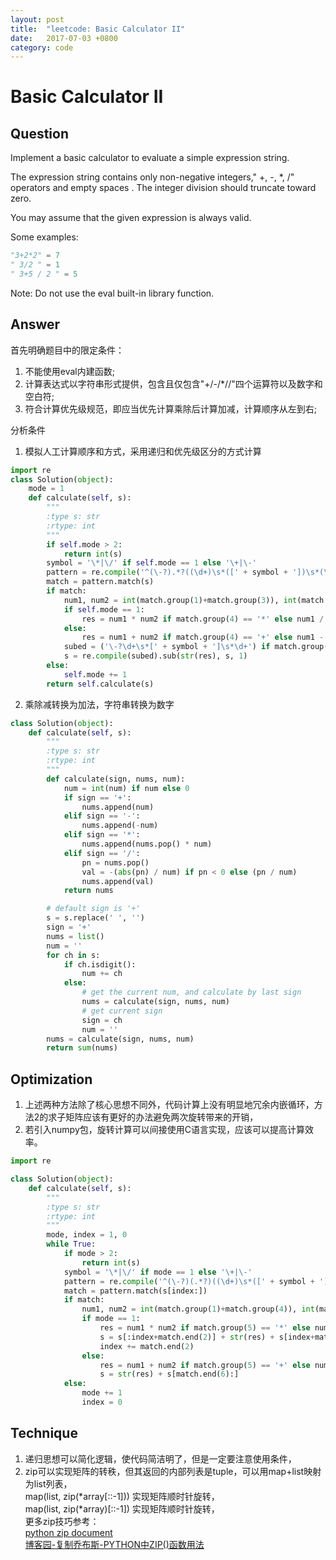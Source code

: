 ```yaml
---
layout: post
title:  "leetcode: Basic Calculator II"
date:   2017-07-03 +0800
category: code
---
```


# Basic Calculator II

## Question
Implement a basic calculator to evaluate a simple expression string.

The expression string contains only non-negative integers," +, -, *, /" operators and empty spaces . The integer division should truncate toward zero.

You may assume that the given expression is always valid.

Some examples:
```python
"3+2*2" = 7
" 3/2 " = 1
" 3+5 / 2 " = 5
```
Note: Do not use the eval built-in library function.

## Answer

首先明确题目中的限定条件：
1. 不能使用eval内建函数;
2. 计算表达式以字符串形式提供，包含且仅包含"+/-/*//"四个运算符以及数字和空白符;
3. 符合计算优先级规范，即应当优先计算乘除后计算加减，计算顺序从左到右;

分析条件
1. 模拟人工计算顺序和方式，采用递归和优先级区分的方式计算

```python
import re
class Solution(object):
    mode = 1
    def calculate(self, s):
        """
        :type s: str
        :rtype: int
        """
        if self.mode > 2:
            return int(s)
        symbol = '\*|\/' if self.mode == 1 else '\+|\-'
        pattern = re.compile('^(\-?).*?((\d+)\s*([' + symbol + '])\s*(\d+)).*')
        match = pattern.match(s)
        if match:
            num1, num2 = int(match.group(1)+match.group(3)), int(match.group(5))
            if self.mode == 1:
                res = num1 * num2 if match.group(4) == '*' else num1 / num2
            else:
                res = num1 + num2 if match.group(4) == '+' else num1 - num2
            subed = ('\-?\d+\s*[' + symbol + ']\s*\d+') if match.group(1) else ('\d+\s*[' + symbol + ']\s*\d+')
            s = re.compile(subed).sub(str(res), s, 1)
        else:
            self.mode += 1
        return self.calculate(s)
```

2. 乘除减转换为加法，字符串转换为数字

```python
class Solution(object):
    def calculate(self, s):
        """
        :type s: str
        :rtype: int
        """
        def calculate(sign, nums, num):
            num = int(num) if num else 0
            if sign == '+':
                nums.append(num)
            elif sign == '-':
                nums.append(-num)
            elif sign == '*':
                nums.append(nums.pop() * num)
            elif sign == '/':
                pn = nums.pop()
                val = -(abs(pn) / num) if pn < 0 else (pn / num)
                nums.append(val)
            return nums

        # default sign is '+'
        s = s.replace(' ', '')
        sign = '+'
        nums = list()
        num = ''
        for ch in s:
            if ch.isdigit():
                num += ch
            else:
                # get the current num, and calculate by last sign
                nums = calculate(sign, nums, num)
                # get current sign
                sign = ch
                num = ''
        nums = calculate(sign, nums, num)
        return sum(nums)
```

## Optimization
1. 上述两种方法除了核心思想不同外，代码计算上没有明显地冗余内嵌循环，方法2的求子矩阵应该有更好的办法避免两次旋转带来的开销，
2. 若引入numpy包，旋转计算可以间接使用C语言实现，应该可以提高计算效率。

```python
import re

class Solution(object):
    def calculate(self, s):
        """
        :type s: str
        :rtype: int
        """
        mode, index = 1, 0
        while True:
            if mode > 2:
                return int(s)
            symbol = '\*|\/' if mode == 1 else '\+|\-'
            pattern = re.compile('^(\-?)(.*?)((\d+)\s*([' + symbol + '])\s*(\d+))')
            match = pattern.match(s[index:])
            if match:
                num1, num2 = int(match.group(1)+match.group(4)), int(match.group(6))
                if mode == 1:
                    res = num1 * num2 if match.group(5) == '*' else num1 / num2
                    s = s[:index+match.end(2)] + str(res) + s[index+match.end(6):]
                    index += match.end(2)
                else:
                    res = num1 + num2 if match.group(5) == '+' else num1 - num2
                    s = str(res) + s[match.end(6):]
            else:
                mode += 1
                index = 0
```

## Technique
1. 递归思想可以简化逻辑，使代码简洁明了，但是一定要注意使用条件，
2. zip可以实现矩阵的转秩，但其返回的内部列表是tuple，可以用map+list映射为list列表，<br/>
map(list, zip(*array[::-1])) 实现矩阵顺时针旋转，<br/>
map(list, zip(*array)[::-1]) 实现矩阵顺时针旋转，<br/>
更多zip技巧参考：<br/>
[python zip document](https://docs.python.org/3/library/functions.html?highlight=zip#zip)<br/>
[博客园-复制乔布斯-PYTHON中ZIP()函数用法](http://www.cnblogs.com/blogofwyl/p/4658571.html)<br/>
